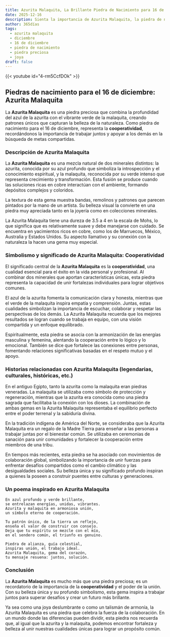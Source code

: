 ```yaml
---
title: Azurita Malaquita, La Brillante Piedra de Nacimiento para 16 de diciembre
date: 2025-12-16
description: Sienta la importancia de Azurita Malaquita, la piedra de nacimiento de 16 de diciembre que simboliza Cooperatividad. Deje que su belleza y significado iluminen su día.
author: 365días
tags:
  - azurita malaquita
  - diciembre
  - 16 de diciembre
  - piedra de nacimiento
  - piedra preciosa
  - joya
draft: false
---
```


{{< youtube id="4-rm5CcfDOk" >}}

## Piedras de nacimiento para el 16 de diciembre: Azurita Malaquita

La **Azurita Malaquita** es una piedra preciosa que combina la profundidad del azul de la azurita con el vibrante verde de la malaquita, creando patrones únicos que capturan la belleza de la naturaleza. Como piedra de nacimiento para el 16 de diciembre, representa la **cooperatividad**, recordándonos la importancia de trabajar juntos y apoyar a los demás en la búsqueda de metas compartidas.

### Descripción de Azurita Malaquita

La **Azurita Malaquita** es una mezcla natural de dos minerales distintos: la azurita, conocida por su azul profundo que simboliza la introspección y el conocimiento espiritual, y la malaquita, reconocida por su verde intenso que representa crecimiento y transformación. Esta fusión se produce cuando las soluciones ricas en cobre interactúan con el ambiente, formando depósitos complejos y coloridos.

La textura de esta gema muestra bandas, remolinos y patrones que parecen pintados por la mano de un artista. Su belleza visual la convierte en una piedra muy apreciada tanto en la joyería como en colecciones minerales.

La Azurita Malaquita tiene una dureza de 3.5 a 4 en la escala de Mohs, lo que significa que es relativamente suave y debe manejarse con cuidado. Se encuentra en yacimientos ricos en cobre, como los de Marruecos, México, Australia y Estados Unidos. Su aspecto llamativo y su conexión con la naturaleza la hacen una gema muy especial.

### Simbolismo y significado de Azurita Malaquita: Cooperatividad

El significado central de la **Azurita Malaquita** es la **cooperatividad**, una cualidad esencial para el éxito en la vida personal y profesional. Al combinar dos minerales que aportan características únicas, esta piedra representa la capacidad de unir fortalezas individuales para lograr objetivos comunes.

El azul de la azurita fomenta la comunicación clara y honesta, mientras que el verde de la malaquita inspira empatía y comprensión. Juntas, estas cualidades simbolizan la importancia de escuchar, colaborar y respetar las perspectivas de los demás. La Azurita Malaquita recuerda que los mejores resultados se logran cuando se trabaja en equipo, con una visión compartida y un enfoque equilibrado.

Espiritualmente, esta piedra se asocia con la armonización de las energías masculina y femenina, alentando la cooperación entre lo lógico y lo emocional. También se dice que fortalece las conexiones entre personas, fomentando relaciones significativas basadas en el respeto mutuo y el apoyo.

### Historias relacionadas con Azurita Malaquita (legendarias, culturales, históricas, etc.)

En el antiguo Egipto, tanto la azurita como la malaquita eran piedras veneradas. La malaquita se utilizaba como símbolo de protección y regeneración, mientras que la azurita era conocida como una piedra sagrada que facilitaba la conexión con los dioses. La combinación de ambas gemas en la Azurita Malaquita representaba el equilibrio perfecto entre el poder terrenal y la sabiduría divina.

En la tradición indígena de América del Norte, se consideraba que la Azurita Malaquita era un regalo de la Madre Tierra para enseñar a las personas a trabajar juntas por el bienestar común. Se utilizaba en ceremonias de sanación para unir comunidades y fortalecer la cooperación entre miembros de una tribu.

En tiempos más recientes, esta piedra se ha asociado con movimientos de colaboración global, simbolizando la importancia de unir fuerzas para enfrentar desafíos compartidos como el cambio climático y las desigualdades sociales. Su belleza única y su significado profundo inspiran a quienes la poseen a construir puentes entre culturas y generaciones.

### Un poema inspirado en Azurita Malaquita

```
En azul profundo y verde brillante,  
se entrelazan energías, unidas, vibrantes.  
Azurita y malaquita en armoniosa unión,  
un símbolo eterno de cooperación.  

Tu patrón único, de la tierra un reflejo,  
enseña el valor de construir con consejo.  
Deja que tu espíritu se mezcle con el mío,  
en el sendero común, el triunfo es genuino.  

Piedra de alianza, guía celestial,  
inspiras unión, el trabajo ideal.  
Azurita Malaquita, gema del corazón,  
tu mensaje resuena: juntos, solución.  
```

### Conclusión

La **Azurita Malaquita** es mucho más que una piedra preciosa; es un recordatorio de la importancia de la **cooperatividad** y el poder de la unión. Con su belleza única y su profundo simbolismo, esta gema inspira a trabajar juntos para superar desafíos y crear un futuro más brillante.

Ya sea como una joya deslumbrante o como un talismán de armonía, la Azurita Malaquita es una piedra que celebra la fuerza de la colaboración. En un mundo donde las diferencias pueden dividir, esta piedra nos recuerda que, al igual que la azurita y la malaquita, podemos encontrar fortaleza y belleza al unir nuestras cualidades únicas para lograr un propósito común.